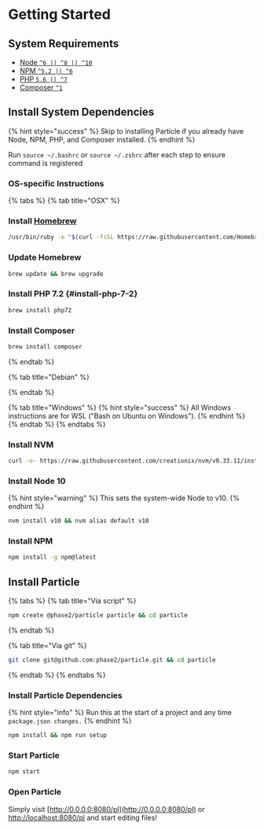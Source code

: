 # Getting Started

## System Requirements

* [Node `^6 || ^8 || ^10`](https://nodejs.org/)
* [NPM `^5.2 || ^6`](https://www.npmjs.com/)
* [PHP `5.6 || ^7`](https://php.net/)
* [Composer `^1`](https://getcomposer.org/)

## Install System Dependencies

{% hint style="success" %}
Skip to installing Particle if you already have Node, NPM, PHP, and Composer installed.
{% endhint %}

Run `source ~/.bashrc` or `source ~/.zshrc` after each step to ensure command is registered

### OS-specific Instructions

{% tabs %}
{% tab title="OSX" %}
### Install [Homebrew](https://brew.sh/)​

```bash
/usr/bin/ruby -e "$(curl -fsSL https://raw.githubusercontent.com/Homebrew/install/master/install)"
```

### Update Homebrew

```bash
brew update && brew upgrade
```

### Install PHP 7.2 {#install-php-7-2}

```bash
brew install php72
```

### Install Composer

```bash
brew install composer
```
{% endtab %}

{% tab title="Debian" %}

{% endtab %}

{% tab title="Windows" %}
{% hint style="success" %}
All Windows instructions are for WSL \("Bash on Ubuntu on Windows"\).
{% endhint %}
{% endtab %}
{% endtabs %}

### Install NVM

```bash
curl -o- https://raw.githubusercontent.com/creationix/nvm/v0.33.11/install.sh | bash
```

### Install Node 10

{% hint style="warning" %}
This sets the system-wide Node to v10.
{% endhint %}

```bash
nvm install v10 && nvm alias default v10
```

### Install NPM

```bash
npm install -g npm@latest
```

## Install Particle

{% tabs %}
{% tab title="Via script" %}
```bash
npm create @phase2/particle particle && cd particle
```
{% endtab %}

{% tab title="Via git" %}
```bash
git clone git@github.com:phase2/particle.git && cd particle
```
{% endtab %}
{% endtabs %}

### Install Particle Dependencies

{% hint style="info" %}
Run this at the start of a project and any time `package.json changes.`
{% endhint %}

```bash
npm install && npm run setup
```

### Start Particle

```bash
npm start
```

### Open Particle

Simply visit [http://0.0.0.0:8080/pl](http://0.0.0.0:8080/pl) or [http://localhost:8080/pl](http://localhost:8080/pl) and start editing files!



